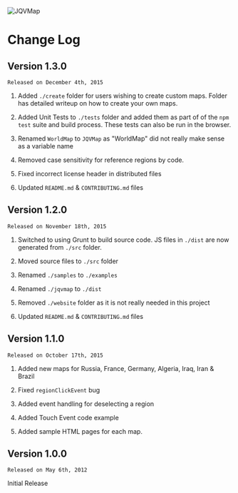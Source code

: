 ![JQVMap](http://jqvmap.com/img/logo.png "JQVMap")

Change Log
======

Version 1.3.0
---

`Released on December 4th, 2015`

1. Added `./create` folder for users wishing to create custom maps. Folder has detailed writeup on how to create your own maps.

2. Added Unit Tests to `./tests` folder and added them as part of of the `npm test` suite and build process. These tests can also be run in the browser.

3. Renamed `WorldMap` to `JQVMap` as "WorldMap" did not really make sense as a variable name

4. Removed case sensitivity for reference regions by code.

5. Fixed incorrect license header in distributed files

6. Updated `README.md` & `CONTRIBUTING.md` files

Version 1.2.0
---

`Released on November 18th, 2015`

1. Switched to using Grunt to build source code. JS files in `./dist` are now generated from `./src` folder.

2. Moved source files to `./src` folder

3. Renamed `./samples` to `./examples`

4. Renamed `./jqvmap` to `./dist`

5. Removed `./website` folder as it is not really needed in this project

6. Updated `README.md` & `CONTRIBUTING.md` files

Version 1.1.0
---

`Released on October 17th, 2015`

1. Added new maps for Russia, France, Germany, Algeria, Iraq, Iran & Brazil

2. Fixed `regionClickEvent` bug

3. Added event handling for deselecting a region

4. Added Touch Event code example

5. Added sample HTML pages for each map.

Version 1.0.0
---

`Released on May 6th, 2012`

Initial Release
